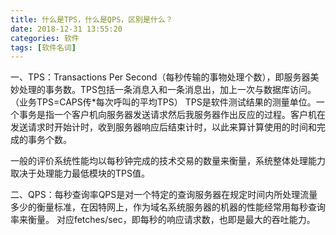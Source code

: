 ```yaml
---
title: 什么是TPS，什么是QPS，区别是什么？
date: 2018-12-31 13:55:20
categories: 软件
tags: [软件名词]
---
```


一、TPS：Transactions Per Second（每秒传输的事物处理个数），即服务器美妙处理的事务数。TPS包括一条消息入和一条消息出，加上一次与数据库访问。（业务TPS=CAPS传*每次呼叫的平均TPS）
TPS是软件测试结果的测量单位。一个事务是指一个客户机向服务器发送请求然后我服务器作出反应的过程。客户机在发送请求时开始计时，收到服务器响应后结束计时，以此来算计算使用的时间和完成的事务个数。

一般的评价系统性能均以每秒钟完成的技术交易的数量来衡量，系统整体处理能力取决于处理能力最低模块的TPS值。


二、QPS：每秒查询率QPS是对一个特定的查询服务器在规定时间内所处理流量多少的衡量标准，在因特网上，作为域名系统服务器的机器的性能经常用每秒查询率来衡量。
对应fetches/sec，即每秒的响应请求数，也即是最大的吞吐能力。